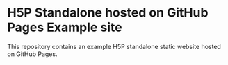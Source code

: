 # H5P Standalone hosted on GitHub Pages Example site

This repository contains an example H5P standalone static website hosted on GitHub Pages.